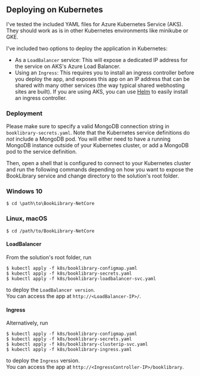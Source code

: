 ## Deploying on Kubernetes
I've tested the included YAML files for Azure Kubernetes Service (AKS). They should work as is in other Kubernetes environments like minikube or GKE. 

I've included two options to deploy the application in Kubernetes:
- As a `LoadBalancer` service: This will expose a dedicated IP address for the service on AKS's Azure Load Balancer. 
- Using an `Ingress`: This requires you to install an ingress controller before you deploy the app, and exposes this app on an IP address that can be shared with many other services (the way typical shared webhosting sites are built). If you are using AKS, you can use [Helm](https://docs.microsoft.com/en-us/azure/aks/kubernetes-helm) to easily install an ingress controller.

### Deployment
Please make sure to specify a valid MongoDB connection string in `booklibrary-secrets.yaml`. Note that the Kubernetes service definitions do _not_ include a MongoDB pod. You will either need to have a running MongoDB instance outside of your Kubernetes cluster, or add a MongoDB pod to the service definition. 

Then, open a shell that is configured to connect to your Kubernetes cluster and run the following commands depending on how you want to expose the BookLibrary service and change directory to the solution's root folder.

### Windows 10 
```
$ cd \path\to\BookLibrary-NetCore
```

### Linux, macOS
```
$ cd /path/to/BookLibrary-NetCore
``` 

#### LoadBalancer
From the solution's root folder, run
```
$ kubectl apply -f k8s/booklibrary-configmap.yaml
$ kubectl apply -f k8s/booklibrary-secrets.yaml
$ kubectl apply -f k8s/booklibrary-loadbalancer-svc.yaml
```

to deploy the `LoadBalancer version`.<br />
You can access the app at `http://<LoadBalancer-IP>/`.

#### Ingress
Alternatively, run
```
$ kubectl apply -f k8s/booklibrary-configmap.yaml
$ kubectl apply -f k8s/booklibrary-secrets.yaml
$ kubectl apply -f k8s/booklibrary-clusterip-svc.yaml 
$ kubectl apply -f k8s/booklibrary-ingress.yaml 
```

to deploy the `Ingress` version. <br>
You can access the app at `http://<IngressController-IP>/booklibrary`.

